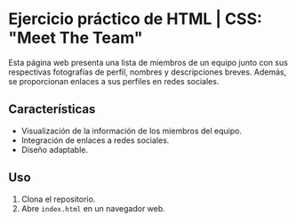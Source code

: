 # Ejercicio práctico de HTML | CSS: "Meet The Team"

Esta página web presenta una lista de miembros de un equipo junto con sus respectivas fotografías de perfil, nombres y descripciones breves. Además, se proporcionan enlaces a sus perfiles en redes sociales.


## Características

- Visualización de la información de los miembros del equipo.
- Integración de enlaces a redes sociales.
- Diseño adaptable.


## Uso

1. Clona el repositorio.
2. Abre `index.html` en un navegador web.

